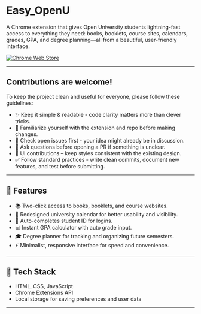 # Easy_OpenU

A Chrome extension that gives Open University students lightning-fast access to everything they need: books, booklets, course sites, calendars, grades, GPA, and degree planning—all from a beautiful, user-friendly interface.

[![Chrome Web Store](https://img.shields.io/chrome-web-store/v/fnngffcjbcgnecomoaedkcagihkldebf.svg)](https://chromewebstore.google.com/detail/easyu/fnngffcjbcgnecomoaedkcagihkldebf)

---

## Contributions are welcome! 
To keep the project clean and useful for everyone, please follow these guidelines:

- ✨ Keep it simple & readable - code clarity matters more than clever tricks.
- 📖 Familiarize yourself with the extension and repo before making changes.
- 📝 Check open issues first - your idea might already be in discussion.
- 💬 Ask questions before opening a PR if something is unclear.
- 🎨 UI contributions – keep styles consistent with the existing design.
- ✅ Follow standard practices - write clean commits, document new features, and test before submitting.

---

## 🎯 Features

- 📚 Two-click access to books, booklets, and course websites.
- 📅 Redesigned university calendar for better usability and visibility.
- 🔐 Auto-completes student ID for logins.
- 📊 Instant GPA calculator with auto grade input.
- 🎓 Degree planner for tracking and organizing future semesters.
- ⚡ Minimalist, responsive interface for speed and convenience.

---

## 🧰 Tech Stack

- HTML, CSS, JavaScript
- Chrome Extensions API
- Local storage for saving preferences and user data

---

